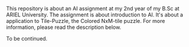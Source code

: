 This repository is about an AI assignment at my 2nd year of my B.Sc at ARIEL University. 
The assignment is about introduction to AI. It's about a application to Tile-Puzzle,
the Colored NxM-tile puzzle. For more information, please read the description below.  

To be continued.
